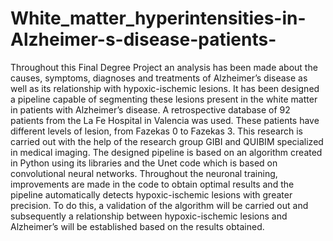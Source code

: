# White_matter_hyperintensities-in-Alzheimer-s-disease-patients-

Throughout this Final Degree Project an analysis has been made about the causes, symptoms, diagnoses and treatments of Alzheimer’s disease as well as its relationship with hypoxic-ischemic lesions. It has been designed a pipeline capable of segmenting these lesions present in the white matter in patients with Alzheimer’s disease. A retrospective database of 92 patients from the La Fe Hospital in Valencia was used. These patients have different levels of lesion, from Fazekas 0 to Fazekas 3. This research is carried out with the help of the research group GIBI and QUIBIM specialized in medical imaging. The designed pipeline is based on an algorithm created in Python using its libraries and the Unet code which is based on convolutional neural networks. Throughout the neuronal training, improvements are made in the code to obtain optimal results and the pipeline automatically detects hypoxic-ischemic lesions with greater precision. To do this, a validation of the algorithm will be carried out and subsequently a relationship between hypoxic-ischemic lesions and Alzheimer’s will be established based on the results obtained.
